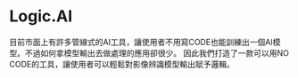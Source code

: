 # Logic.AI
目前市面上有許多管線式的AI工具，讓使用者不用寫CODE也能訓練出一個AI模型。不過如何拿模型輸出去做處理的應用卻很少。 因此我們打造了一款可以用NO CODE的工具，讓使用者可以輕鬆對影像辨識模型輸出賦予邏輯。
